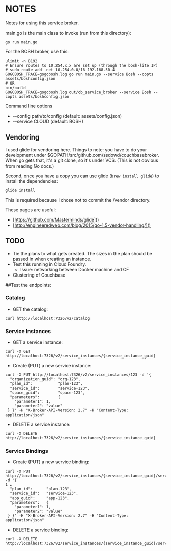 NOTES
===

Notes for using this service broker.

main.go is the main class to invoke (run from this directory):

```
go run main.go
```

For the BOSH broker, use this:

```
ulimit -n 8192
# Ensure routes to 10.254.x.x are set up (through the bosh-lite IP)
# sudo route add -net 10.254.0.0/16 192.168.50.4
GOGOBOSH_TRACE=gogobosh.log go run main.go --service Bosh --copts assets/boshconfig.json
# OR
bin/build
GOGOBOSH_TRACE=gogobosh.log out/cb_service_broker --service Bosh --copts assets/boshconfig.json
```

Command line options

* --config path/to/config (default: assets/config.json)
* --service CLOUD (default: BOSH)

## Vendoring

I used glide for vendoring here.  Things to note: you have to do your development under $GOPATH/src/github.com/ssdowd/couchbasebroker.  When go gets that, it's a git clone, so it's under VCS.  (This is not obvious from reading Go docs.)

Second, once you have a copy you can use glide (```brew install glide```) to install the dependencies:

```
glide install
```

This is required because I chose not to commit the /vendor directory.

These pages are useful: 

* [https://github.com/Masterminds/glide]()
* [http://engineeredweb.com/blog/2015/go-1.5-vendor-handling/]()


## TODO

* Tie the plans to what gets created.  The sizes in the plan should be passed in when creating an instance.
* Test this running in Cloud Foundry.
  * Issue: networking between Docker machine and CF
* Clustering of Couchbase

##Test the endpoints:

### Catalog

* GET the catalog:

```
curl http://localhost:7326/v2/catalog
```

### Service Instances
* GET a service instance:

```
curl -X GET http://localhost:7326/v2/service_instances/{service_instance_guid}
```

* Create (PUT) a new service instance:

```
curl -X PUT http://localhost:7326/v2/service_instances/123 -d '{
  "organization_guid": "org-123",
  "plan_id":           "plan-123",
  "service_id":        "service-123",
  "space_guid":        "space-123",
  "parameters":        {
    "parameter1": 1,
    "parameter2": "value"
 } }' -H "X-Broker-API-Version: 2.7" -H "Content-Type: application/json"
```

* DELETE a service instance:

```
curl -X DELETE http://localhost:7326/v2/service_instances/{service_instance_guid}
```

### Service Bindings

* Create (PUT) a new service binding:

```
curl -X PUT http://localhost:7326/v2/service_instances/{service_instance_guid}/service_bindings/{service_binding_guid} -d '{                                                                          1 ↵
  "plan_id":      "plan-123",
  "service_id":   "service-123",
  "app_guid":     "app-123",
  "parameters":   {
    "parameter1": 1,
    "parameter2": "value"
 } }' -H "X-Broker-API-Version: 2.7" -H "Content-Type: application/json"
```

* DELETE a service binding:

```
curl -X DELETE http://localhost:7326/v2/service_instances/{service_instance_guid}/service_bindings/{service_binding_guid}
```


